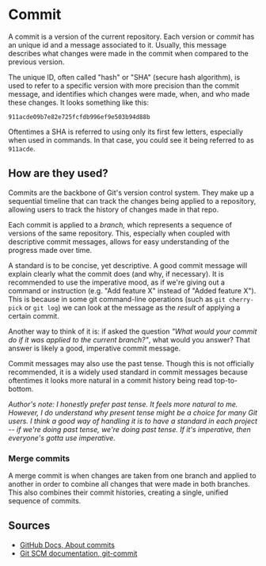 # Commit

A commit is a version of the current repository. Each version or *commit* has an unique id and a message associated to it. Usually, this message describes what changes were made in the commit when compared to the previous version.

The unique ID, often called "hash" or "SHA" (secure hash algorithm), is used to refer to a specific version with more precision than the commit message, and identifies which changes were made, when, and who made these changes. It looks something like this:

`911acde09b7e82e725fcfdb996ef9e503b94d88b`

Oftentimes a SHA is referred to using only its first few letters, especially when used in commands. In that case, you could see it being referred to as `911acde`.

## How are they used?

Commits are the backbone of Git's version control system. They make up a sequential timeline that can track the changes being applied to a repository, allowing users to track the history of changes made in that repo.

Each commit is applied to a *branch,* which represents a sequence of versions of the same repository. This, especially when coupled with descriptive commit messages, allows for easy understanding of the progress made over time.

A standard is to be concise, yet descriptive. A good commit message will explain clearly what the commit does (and why, if necessary). It is recommended to use the imperative mood, as if we're giving out a command or instruction (e.g. "Add feature X" instead of "Added feature X"). This is because in some git command-line operations (such as `git cherry-pick` or `git log`) we can look at the message as the *result* of applying a certain commit.

Another way to think of it is: if asked the question *"What would your commit do if it was applied to the current branch?"*, what would you answer? That answer is likely a good, imperative commit message.

Commit messages may also use the past tense. Though this is not officially recommended, it is a widely used standard in commit messages because oftentimes it looks more natural in a commit history being read top-to-bottom.

*Author's note: I honestly prefer past tense. It feels more natural to me. However, I do understand why present tense might be a choice for many Git users. I think a good way of handling it is to have a standard in each project -- if we're doing past tense, we're doing past tense. If it's imperative, then everyone's gotta use imperative.*

### Merge commits

A merge commit is when changes are taken from one branch and applied to another in order to combine all changes that were made in both branches. This also combines their commit histories, creating a single, unified sequence of commits.

## Sources

- [GitHub Docs, About commits](https://docs.github.com/en/pull-requests/committing-changes-to-your-project/creating-and-editing-commits/about-commits)
- [Git SCM documentation, git-commit](https://git-scm.com/docs/git-commit)